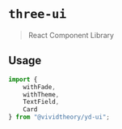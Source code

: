 # `three-ui`

> React Component Library

## Usage

```typescript
import {
    withFade,
    withTheme,
    TextField,
    Card
} from "@vividtheory/yd-ui";
```